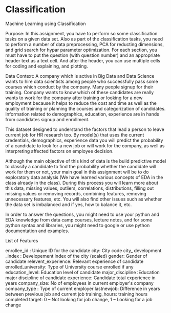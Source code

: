 # Classification
Machine Learning using Classification

Purpose:
In this assignment, you have to perform so some classification tasks on a given data set. Also
as part of the classification tasks, you need to perform a number of data preprocessing, PCA 
for reducting dimensions, and grid search for hypar parameter optimization. For each section, you 
must have to put the question (with question number) and an appropriate header text as a text 
cell. And after the header, you can use multiple cells for coding and explaining, and plotting.


Data Context:
A company which is active in Big Data and Data Science wants to hire data scientists among people who successfully pass some courses which conduct by the company. Many people signup for their training. Company wants to know which of these candidates are really wants to work for the company after training or looking for a new employment because it helps to reduce the cost and time as well as the quality of training or planning the courses and categorization of candidates. Information related to demographics, education, experience are in hands from candidates signup and enrollment.

 

This dataset designed to understand the factors that lead a person to leave current job for HR research too. By model(s) that uses the current credentials, demographics, experience data you will predict the probability of a candidate to look for a new job or will work for the company, as well as interpreting affected factors on employee decision.

Although the main objective of this kind of data is the build predictive model to classify a candidate to find the probability whether the candidate will work for them or not, your main goal in this assignment will be to do exploratory data analysis (We have learned various concepts of EDA in the class already in the class). During this process you will learn more about this data, missing values, outliers, correlations, distributions, filling out missing values or removing records, combining features, removing unnecessary features, etc. You will also find other issues such as whether the data set is imbalanced and if yes, how to balance it, etc.

 

In order to answer the questions, you might need to use your python and EDA knowledge from data camp courses, lecture notes, and for some python syntax and libraries, you might need to google or use python documentation and examples.

 

List of Features

enrollee_id : Unique ID for the candidate
city: City code
city_ development _index : Developement index of the city (scaled)
gender: Gender of candidate
relevent_experience: Relevant experience of candidate
enrolled_university: Type of University course enrolled if any
education_level: Education level of candidate
major_discipline :Education major discipline of candidate
experience: Candidate total experience in years
company_size: No of employees in current employer's company
company_type : Type of current employer
lastnewjob: Difference in years between previous job and current job
training_hours: training hours completed
target: 0 – Not looking for job change, 1 – Looking for a job change
